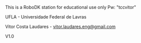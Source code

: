 This is a RoboDK station for educational use only
Pw: "tccvitor"

UFLA - Universidade Federal de Lavras

Vitor Costa Laudares - vitor.laudares.eng@gmail.com

V1.0
